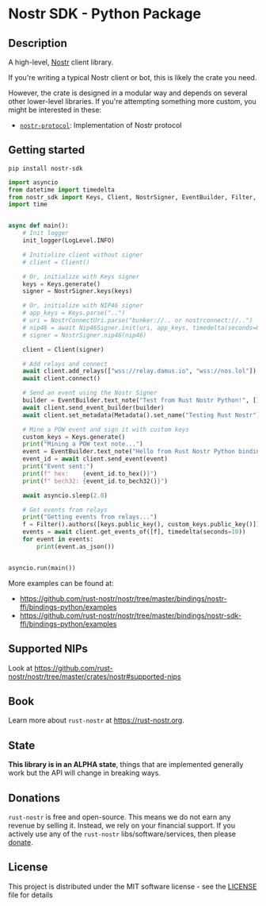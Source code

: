 # Nostr SDK - Python Package

## Description

A high-level, [Nostr](https://github.com/nostr-protocol/nostr) client library.

If you're writing a typical Nostr client or bot, this is likely the crate you need.

However, the crate is designed in a modular way and depends on several other lower-level libraries. If you're attempting something more custom, you might be interested in these:

- [`nostr-protocol`](https://pypi.org/project/nostr-protocol/): Implementation of Nostr protocol

## Getting started

```shell
pip install nostr-sdk
```

```python
import asyncio
from datetime import timedelta
from nostr_sdk import Keys, Client, NostrSigner, EventBuilder, Filter, Metadata, Nip46Signer, init_logger, LogLevel
import time


async def main():
    # Init logger
    init_logger(LogLevel.INFO)

    # Initialize client without signer
    # client = Client()

    # Or, initialize with Keys signer
    keys = Keys.generate()
    signer = NostrSigner.keys(keys)

    # Or, initialize with NIP46 signer
    # app_keys = Keys.parse("..")
    # uri = NostrConnectUri.parse("bunker://.. or nostrconnect://..")
    # nip46 = await Nip46Signer.init(uri, app_keys, timedelta(seconds=60), None)
    # signer = NostrSigner.nip46(nip46)

    client = Client(signer)

    # Add relays and connect
    await client.add_relays(["wss://relay.damus.io", "wss://nos.lol"])
    await client.connect()

    # Send an event using the Nostr Signer
    builder = EventBuilder.text_note("Test from Rust Nostr Python!", [])
    await client.send_event_builder(builder)
    await client.set_metadata(Metadata().set_name("Testing Rust Nostr"))

    # Mine a POW event and sign it with custom keys
    custom_keys = Keys.generate()
    print("Mining a POW text note...")
    event = EventBuilder.text_note("Hello from Rust Nostr Python bindings!", []).to_pow_event(custom_keys, 20)
    event_id = await client.send_event(event)
    print("Event sent:")
    print(f" hex:    {event_id.to_hex()}")
    print(f" bech32: {event_id.to_bech32()}")

    await asyncio.sleep(2.0)

    # Get events from relays
    print("Getting events from relays...")
    f = Filter().authors([keys.public_key(), custom_keys.public_key()])
    events = await client.get_events_of([f], timedelta(seconds=10))
    for event in events:
        print(event.as_json())


asyncio.run(main())
```

More examples can be found at:

* https://github.com/rust-nostr/nostr/tree/master/bindings/nostr-ffi/bindings-python/examples
* https://github.com/rust-nostr/nostr/tree/master/bindings/nostr-sdk-ffi/bindings-python/examples

## Supported NIPs

Look at <https://github.com/rust-nostr/nostr/tree/master/crates/nostr#supported-nips>

## Book

Learn more about `rust-nostr` at <https://rust-nostr.org>.

## State

**This library is in an ALPHA state**, things that are implemented generally work but the API will change in breaking ways.

## Donations

`rust-nostr` is free and open-source. This means we do not earn any revenue by selling it. Instead, we rely on your financial support. If you actively use any of the `rust-nostr` libs/software/services, then please [donate](https://rust-nostr.org/donate).

## License

This project is distributed under the MIT software license - see the [LICENSE](https://github.com/rust-nostr/nostr/blob/master/LICENSE) file for details